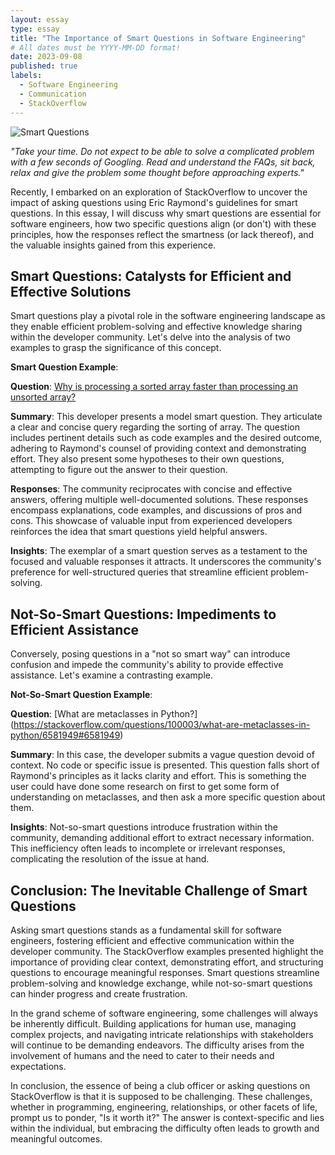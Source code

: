 ```yaml
---
layout: essay
type: essay
title: "The Importance of Smart Questions in Software Engineering"
# All dates must be YYYY-MM-DD format!
date: 2023-09-08
published: true
labels:
  - Software Engineering
  - Communication
  - StackOverflow
---
```


![Smart Questions](https://example.com/smart-questions-image.jpg)

*"Take your time. Do not expect to be able to solve a complicated problem with a few seconds of Googling. Read and understand the FAQs, sit back, relax and give the problem some thought before approaching experts."*

Recently, I embarked on an exploration of StackOverflow to uncover the impact of asking questions using Eric Raymond's guidelines for smart questions. In this essay, I will discuss why smart questions are essential for software engineers, how two specific questions align (or don't) with these principles, how the responses reflect the smartness (or lack thereof), and the valuable insights gained from this experience.

## Smart Questions: Catalysts for Efficient and Effective Solutions

Smart questions play a pivotal role in the software engineering landscape as they enable efficient problem-solving and effective knowledge sharing within the developer community. Let's delve into the analysis of two examples to grasp the significance of this concept.

**Smart Question Example**:

**Question**: [Why is processing a sorted array faster than processing an unsorted array?](https://stackoverflow.com/questions/11227809/why-is-processing-a-sorted-array-faster-than-processing-an-unsorted-array)

**Summary**: This developer presents a model smart question. They articulate a clear and concise query regarding the sorting of array. The question includes pertinent details such as code examples and the desired outcome, adhering to Raymond's counsel of providing context and demonstrating effort. They also present some hypotheses to their own questions, attempting to figure out the answer to their question.

**Responses**: The community reciprocates with concise and effective answers, offering multiple well-documented solutions. These responses encompass explanations, code examples, and discussions of pros and cons. This showcase of valuable input from experienced developers reinforces the idea that smart questions yield helpful answers.

**Insights**: The exemplar of a smart question serves as a testament to the focused and valuable responses it attracts. It underscores the community's preference for well-structured queries that streamline efficient problem-solving.

## Not-So-Smart Questions: Impediments to Efficient Assistance

Conversely, posing questions in a "not so smart way" can introduce confusion and impede the community's ability to provide effective assistance. Let's examine a contrasting example.

**Not-So-Smart Question Example**:

**Question**: [What are metaclasses in Python?]
(https://stackoverflow.com/questions/100003/what-are-metaclasses-in-python/6581949#6581949)

**Summary**: In this case, the developer submits a vague question devoid of context. No code or specific issue is presented. This question falls short of Raymond's principles as it lacks clarity and effort.  This is something the user could have done some research on first to get some form of understanding on metaclasses, and then ask a more specific question about them.  

**Insights**: Not-so-smart questions introduce frustration within the community, demanding additional effort to extract necessary information. This inefficiency often leads to incomplete or irrelevant responses, complicating the resolution of the issue at hand.

## Conclusion: The Inevitable Challenge of Smart Questions

Asking smart questions stands as a fundamental skill for software engineers, fostering efficient and effective communication within the developer community. The StackOverflow examples presented highlight the importance of providing clear context, demonstrating effort, and structuring questions to encourage meaningful responses. Smart questions streamline problem-solving and knowledge exchange, while not-so-smart questions can hinder progress and create frustration.

In the grand scheme of software engineering, some challenges will always be inherently difficult. Building applications for human use, managing complex projects, and navigating intricate relationships with stakeholders will continue to be demanding endeavors. The difficulty arises from the involvement of humans and the need to cater to their needs and expectations.

In conclusion, the essence of being a club officer or asking questions on StackOverflow is that it is supposed to be challenging. These challenges, whether in programming, engineering, relationships, or other facets of life, prompt us to ponder, "Is it worth it?" The answer is context-specific and lies within the individual, but embracing the difficulty often leads to growth and meaningful outcomes.
